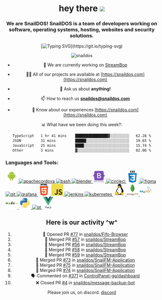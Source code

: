 <h1 align="center">hey there <img src="https://media.giphy.com/media/hvRJCLFzcasrR4ia7z/giphy.gif" width="25px"></h1>
<h3 align="center">We are SnailDOS! SnailDOS is a team of developers working on software, operating systems, hosting, websites and security solutions.</h3>

<div align="center">

[![Typing SVG](https://readme-typing-svg.herokuapp.com?color=%23F7BD27&center=true&multiline=true&lines=We+love+coding!;We+support+open+source!;So%2C+check+our+repos+and+follow+us!+;Star+our+work!+It+keeps+us+motivated.)](https://git.io/typing-svg)

</div>

<p align="center"> <img src="https://komarev.com/ghpvc/?username=snaildos&label=Profile%20views&color=0e75b6&style=flat" alt="snaildos" /> </p>

<div align="center">

- 🔭 We are currently working on [StreamBop](https://snaildos.com/streambop)

- 👨‍💻 All of our projects are available at [https://snaildos.com](https://snaildos.com)

- 💬 Ask us about **anything!**

- 📫 How to reach us **snaildos@snaildos.com**

- 📄 Know about our experiences [https://snaildos.com](https://snaildos.com)
</div>

<p align="center">📊 What have we been doing this week?:</p>

<div align="center">

<!--START_SECTION:waka-->

```text
TypeScript   1 hr 41 mins    ███████████████▓░░░░░░░░░   62.28 %
JSON         31 mins         █████░░░░░░░░░░░░░░░░░░░░   19.65 %
JavaScript   25 mins         ████░░░░░░░░░░░░░░░░░░░░░   15.74 %
Other        3 mins          ▓░░░░░░░░░░░░░░░░░░░░░░░░   02.06 %
```

<!--END_SECTION:waka-->

</div>

<div align="center">

<h3 align="left">Languages and Tools:</h3>
<p align="left"> <a href="https://developer.android.com" target="_blank"> <img src="https://raw.githubusercontent.com/devicons/devicon/master/icons/android/android-original-wordmark.svg" alt="android" width="40" height="40"/> </a> <a href="https://cordova.apache.org/" target="_blank"> <img src="https://www.vectorlogo.zone/logos/apache_cordova/apache_cordova-icon.svg" alt="apachecordova" width="40" height="40"/> </a> <a href="https://www.gnu.org/software/bash/" target="_blank"> <img src="https://www.vectorlogo.zone/logos/gnu_bash/gnu_bash-icon.svg" alt="bash" width="40" height="40"/> </a> <a href="https://www.blender.org/" target="_blank"> <img src="https://download.blender.org/branding/community/blender_community_badge_white.svg" alt="blender" width="40" height="40"/> </a> <a href="https://getbootstrap.com" target="_blank"> <img src="https://raw.githubusercontent.com/devicons/devicon/master/icons/bootstrap/bootstrap-plain-wordmark.svg" alt="bootstrap" width="40" height="40"/> </a> <a href="https://circleci.com" target="_blank"> <img src="https://www.vectorlogo.zone/logos/circleci/circleci-icon.svg" alt="circleci" width="40" height="40"/> </a> <a href="https://www.w3schools.com/css/" target="_blank"> <img src="https://raw.githubusercontent.com/devicons/devicon/master/icons/css3/css3-original-wordmark.svg" alt="css3" width="40" height="40"/> </a> <a href="https://www.figma.com/" target="_blank"> <img src="https://www.vectorlogo.zone/logos/figma/figma-icon.svg" alt="figma" width="40" height="40"/> </a> <a href="https://git-scm.com/" target="_blank"> <img src="https://www.vectorlogo.zone/logos/git-scm/git-scm-icon.svg" alt="git" width="40" height="40"/> </a> <a href="https://grafana.com" target="_blank"> <img src="https://www.vectorlogo.zone/logos/grafana/grafana-icon.svg" alt="grafana" width="40" height="40"/> </a> <a href="https://www.w3.org/html/" target="_blank"> <img src="https://raw.githubusercontent.com/devicons/devicon/master/icons/html5/html5-original-wordmark.svg" alt="html5" width="40" height="40"/> </a> <a href="https://developer.mozilla.org/en-US/docs/Web/JavaScript" target="_blank"> <img src="https://raw.githubusercontent.com/devicons/devicon/master/icons/javascript/javascript-original.svg" alt="javascript" width="40" height="40"/> </a> <a href="https://www.jenkins.io" target="_blank"> <img src="https://www.vectorlogo.zone/logos/jenkins/jenkins-icon.svg" alt="jenkins" width="40" height="40"/> </a> <a href="https://kubernetes.io" target="_blank"> <img src="https://www.vectorlogo.zone/logos/kubernetes/kubernetes-icon.svg" alt="kubernetes" width="40" height="40"/> </a> <a href="https://www.linux.org/" target="_blank"> <img src="https://raw.githubusercontent.com/devicons/devicon/master/icons/linux/linux-original.svg" alt="linux" width="40" height="40"/> </a> <a href="https://www.mongodb.com/" target="_blank"> <img src="https://raw.githubusercontent.com/devicons/devicon/master/icons/mongodb/mongodb-original-wordmark.svg" alt="mongodb" width="40" height="40"/> </a> <a href="https://www.mysql.com/" target="_blank"> <img src="https://raw.githubusercontent.com/devicons/devicon/master/icons/mysql/mysql-original-wordmark.svg" alt="mysql" width="40" height="40"/> </a> <a href="https://nodejs.org" target="_blank"> <img src="https://raw.githubusercontent.com/devicons/devicon/master/icons/nodejs/nodejs-original-wordmark.svg" alt="nodejs" width="40" height="40"/> </a> <a href="https://www.python.org" target="_blank"> <img src="https://raw.githubusercontent.com/devicons/devicon/master/icons/python/python-original.svg" alt="python" width="40" height="40"/> </a> <a href="https://www.qt.io/" target="_blank"> <img src="https://upload.wikimedia.org/wikipedia/commons/0/0b/Qt_logo_2016.svg" alt="qt" width="40" height="40"/> </a> <a href="https://vuejs.org/" target="_blank"> <img src="https://raw.githubusercontent.com/devicons/devicon/master/icons/vuejs/vuejs-original-wordmark.svg" alt="vuejs" width="40" height="40"/> </a> </p>

## Here is our activity ^w^
<!--START_SECTION:activity-->
1. 💪 Opened PR [#77](https://github.com/snaildos/Fifo-Browser/pull/77) in [snaildos/Fifo-Browser](https://github.com/snaildos/Fifo-Browser)
2. 🎉 Merged PR [#57](https://github.com/snaildos/StreamBop/pull/57) in [snaildos/StreamBop](https://github.com/snaildos/StreamBop)
3. 🎉 Merged PR [#56](https://github.com/snaildos/StreamBop/pull/56) in [snaildos/StreamBop](https://github.com/snaildos/StreamBop)
4. 🎉 Merged PR [#58](https://github.com/snaildos/StreamBop/pull/58) in [snaildos/StreamBop](https://github.com/snaildos/StreamBop)
5. 🎉 Merged PR [#59](https://github.com/snaildos/StreamBop/pull/59) in [snaildos/StreamBop](https://github.com/snaildos/StreamBop)
6. 🎉 Merged PR [#73](https://github.com/snaildos/SnailFM-Application/pull/73) in [snaildos/SnailFM-Application](https://github.com/snaildos/SnailFM-Application)
7. 🎉 Merged PR [#75](https://github.com/snaildos/SnailFM-Application/pull/75) in [snaildos/SnailFM-Application](https://github.com/snaildos/SnailFM-Application)
8. 🎉 Merged PR [#74](https://github.com/snaildos/SnailFM-Application/pull/74) in [snaildos/SnailFM-Application](https://github.com/snaildos/SnailFM-Application)
9. 🗣 Commented on [#371](https://github.com/ControlPanel-gg/dashboard/issues/371) in [ControlPanel-gg/dashboard](https://github.com/ControlPanel-gg/dashboard)
10. ❌ Closed PR [#4](https://github.com/snaildos/message-backup-bot/pull/4) in [snaildos/message-backup-bot](https://github.com/snaildos/message-backup-bot)
<!--END_SECTION:activity-->

Please join us, on discord.
[discord](https://invite.gg/snaildos)

</div>
